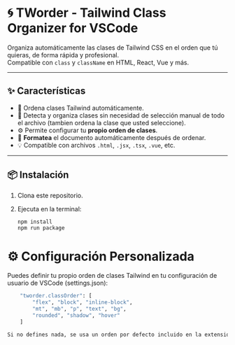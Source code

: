 # 🌀 TWorder - Tailwind Class Organizer for VSCode

Organiza automáticamente las clases de Tailwind CSS en el orden que tú quieras, de forma rápida y profesional.  
Compatible con `class` y `className` en HTML, React, Vue y más.

---

## ✨ Características

- 🔄 Ordena clases Tailwind automáticamente.
- 🧠 Detecta y organiza clases sin necesidad de selección manual de todo el archivo (tambien ordena la  clase que usted seleccione).
- ⚙️ Permite configurar tu **propio orden de clases**.
- 🧹 **Formatea** el documento automáticamente después de ordenar.
- 💡 Compatible con archivos `.html`, `.jsx`, `.tsx`, `.vue`, etc.

---

## 📦 Instalación

1. Clona este repositorio.
2. Ejecuta en la terminal:

   ```bash
   npm install
   npm run package

# ⚙️ Configuración Personalizada
Puedes definir tu propio orden de clases Tailwind en tu configuración de usuario de VSCode (settings.json):

```bash
    "tworder.classOrder": [
        "flex", "block", "inline-block",
        "mt", "mb", "p", "text", "bg",
        "rounded", "shadow", "hover"
    ]

Si no defines nada, se usa un orden por defecto incluido en la extensión.
